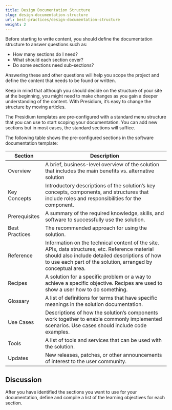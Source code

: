 ```yaml
---
title: Design Documentation Structure
slug: design-documentation-structure
url: best-practices/design-documentation-structure
weight: 2
---
```


Before starting to write content, you should define the documentation structure to answer questions such as:

- How many sections do I need?
- What should each section cover?
- Do some sections need sub-sections?

Answering these and other questions will help you scope the project and define the content that needs to be found or 
written.

Keep in mind that although you should decide on the structure of your site at the beginning, you might need to make 
changes as you gain a deeper understanding of the content. With Presidium, it’s easy to change the structure by moving 
articles.

The Presidium templates are pre-configured with a standard menu structure that you can use to start scoping your 
documentation. You can add new sections but in most cases, the standard sections will suffice.

The following table shows the pre-configured sections in the software documentation template:

| Section | Description |
|---------|-------------|
|Overview | A brief, business-level overview of the solution that includes the main benefits vs. alternative solution |
| Key Concepts | Introductory descriptions of the solution’s key concepts, components, and structures that include roles and responsibilities for the component. |
| Prerequisites | A summary of the required knowledge, skills, and software to successfully use the solution. |
| Best Practices | The recommended approach for using the solution. |
| Reference	| Information on the technical content of the site. APIs, data structures, etc. Reference material should also include detailed descriptions of how to use each part of the solution, arranged by conceptual area. |
| Recipes | A solution for a specific problem or a way to achieve a specific objective. Recipes are used to show a user how to do something. |
| Glossary | A list of definitions for terms that have specific meanings in the solution documentation. |
| Use Cases	| Descriptions of how the solution’s components work together to enable commonly implemented scenarios. Use cases should include code examples. |
| Tools | A list of tools and services that can be used with the solution. |
| Updates | New releases, patches, or other announcements of interest to the user community. |

## Discussion

After you have identified the sections you want to use for your documentation, define and compile a list of the learning
objectives for each section.
